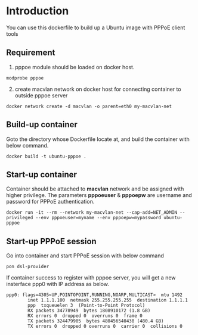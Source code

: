 Introduction
===========================
You can use this dockerfile to build up a Ubuntu image with PPPoE client tools

## Requirement
1. pppoe module should be loaded on docker host.
```
modprobe pppoe
```
2. create macvlan network on docker host for connecting container to outside pppoe server
```
docker network create -d macvlan -o parent=eth0 my-macvlan-net
```
## Build-up container
Goto the directory whose Dockerfile locate at, and build the container with below command.
```
docker build -t ubuntu-pppoe .
```
## Start-up container
Container should be attached to **macvlan** network and be assigned with higher privilege. The parameters **pppoeuser** & **pppoepw** are username and password for PPPoE authentication.
```
docker run -it --rm --network my-macvlan-net --cap-add=NET_ADMIN --privileged --env pppoeuser=myname --env pppoepw=mypassword ubuntu-pppoe
```
## Start-up PPPoE session
Go into container and start PPPoE session with below command
```
pon dsl-provider
```
If container success to register with pppoe server, you will get a new insterface ppp0 with IP address as below.
```
ppp0: flags=4305<UP,POINTOPOINT,RUNNING,NOARP,MULTICAST>  mtu 1492
        inet 1.1.1.100  netmask 255.255.255.255  destination 1.1.1.1
        ppp  txqueuelen 3  (Point-to-Point Protocol)
        RX packets 34778949  bytes 1808910172 (1.8 GB)
        RX errors 0  dropped 0  overruns 0  frame 0
        TX packets 324479905  bytes 480456540430 (480.4 GB)
        TX errors 0  dropped 0 overruns 0  carrier 0  collisions 0
```
